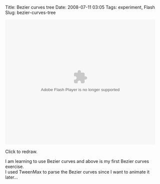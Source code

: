 Title: Bezier curves tree
Date: 2008-07-11 03:05
Tags: experiment, Flash
Slug: bezier-curves-tree

<object type="application/x-shockwave-flash" data="/files/2008/testb.swf" width="480" height="400" id="swfb7e61" style="visibility: visible;"><param name="wmode" value="opaque"><param name="menu" value="true"><param name="quality" value="high"><param name="bgcolor" value="#FFFFFF"><param name="allowScriptAccess" value="always"><param name="allowFullScreen" value="true"></object>

Click to redraw.

I am learning to use Bezier curves and above is my first Bezier curves
exercise.  
I used TweenMax to parse the Bezier curves since I want to animate it
later...
